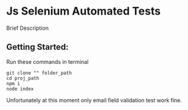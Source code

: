 # Js Selenium Automated Tests
Brief Description

## Getting Started:
Run these commands in terminal
```
git clone "" folder_path
cd proj_path
npm i
node index
```
Unfortunately at this moment only email field validation test work fine.

